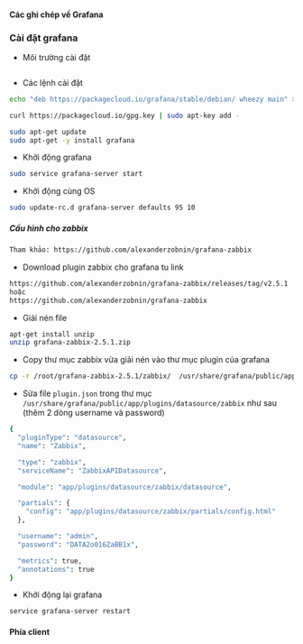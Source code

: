 ﻿#### Các ghi chép về Grafana

### Cài đặt grafana

- Môi trường cài đặt
```sh

```

- Các lệnh cài đặt

```sh
echo "deb https://packagecloud.io/grafana/stable/debian/ wheezy main" >> /etc/apt/sources.list

curl https://packagecloud.io/gpg.key | sudo apt-key add -

sudo apt-get update
sudo apt-get -y install grafana
```

- Khởi động grafana

```sh
sudo service grafana-server start
```

- Khởi động cùng OS
```sh
sudo update-rc.d grafana-server defaults 95 10
```

##### Cấu hình cho zabbix

```sh
Tham khảo: https://github.com/alexanderzobnin/grafana-zabbix
```

- Download plugin zabbix cho grafana tu link
```sh
https://github.com/alexanderzobnin/grafana-zabbix/releases/tag/v2.5.1 
hoặc
https://github.com/alexanderzobnin/grafana-zabbix
```

- Giải nén file 
```sh
apt-get install unzip
unzip grafana-zabbix-2.5.1.zip
```

- Copy thư mục zabbix vừa giải nén vào thư mục plugin của grafana
```sh
cp -r /root/grafana-zabbix-2.5.1/zabbix/  /usr/share/grafana/public/app/plugins/datasource/
```

- Sửa file `plugin.json` trong thư mục `/usr/share/grafana/public/app/plugins/datasource/zabbix` như sau (thêm 2 dòng username và password)

```sh
{
  "pluginType": "datasource",
  "name": "Zabbix",

  "type": "zabbix",
  "serviceName": "ZabbixAPIDatasource",

  "module": "app/plugins/datasource/zabbix/datasource",

  "partials": {
    "config": "app/plugins/datasource/zabbix/partials/config.html"
  },

  "username": "admin",
  "password": "DATA2o016ZaBB1x",

  "metrics": true,
  "annotations": true
}

```

- Khởi động lại grafana
```sh 
service grafana-server restart
```



#### Phía client 